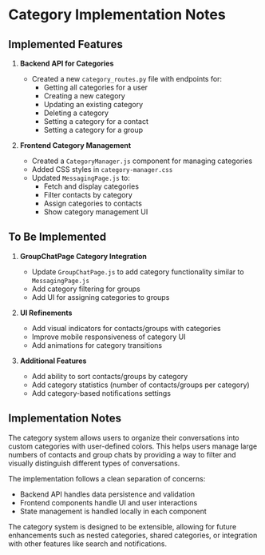 # Category Implementation Notes

## Implemented Features

1. **Backend API for Categories**
   - Created a new `category_routes.py` file with endpoints for:
     - Getting all categories for a user
     - Creating a new category
     - Updating an existing category
     - Deleting a category
     - Setting a category for a contact
     - Setting a category for a group

2. **Frontend Category Management**
   - Created a `CategoryManager.js` component for managing categories
   - Added CSS styles in `category-manager.css`
   - Updated `MessagingPage.js` to:
     - Fetch and display categories
     - Filter contacts by category
     - Assign categories to contacts
     - Show category management UI

## To Be Implemented

1. **GroupChatPage Category Integration**
   - Update `GroupChatPage.js` to add category functionality similar to `MessagingPage.js`
   - Add category filtering for groups
   - Add UI for assigning categories to groups

2. **UI Refinements**
   - Add visual indicators for contacts/groups with categories
   - Improve mobile responsiveness of category UI
   - Add animations for category transitions

3. **Additional Features**
   - Add ability to sort contacts/groups by category
   - Add category statistics (number of contacts/groups per category)
   - Add category-based notifications settings

## Implementation Notes

The category system allows users to organize their conversations into custom categories with user-defined colors. This helps users manage large numbers of contacts and group chats by providing a way to filter and visually distinguish different types of conversations.

The implementation follows a clean separation of concerns:
- Backend API handles data persistence and validation
- Frontend components handle UI and user interactions
- State management is handled locally in each component

The category system is designed to be extensible, allowing for future enhancements such as nested categories, shared categories, or integration with other features like search and notifications.
